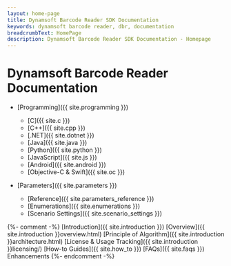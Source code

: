 ```yaml
---
layout: home-page
title: Dynamsoft Barcode Reader SDK Documentation
keywords: dynamsoft barcode reader, dbr, documentation
breadcrumbText: HomePage
description: Dynamsoft Barcode Reader SDK Documentation - Homepage
---
```


# Dynamsoft Barcode Reader Documentation  



- [Programming]({{ site.programming }})
   - [C]({{ site.c }})
   - [C++]({{ site.cpp }})
   - [.NET]({{ site.dotnet }})
   - [Java]({{ site.java }})
   - [Python]({{ site.python }})
   - [JavaScript]({{ site.js }})
   - [Android]({{ site.android }})
   - [Objective-C & Swift]({{ site.oc }})
   
- [Parameters]({{ site.parameters }})
   - [Reference]({{ site.parameters_reference }})
   - [Enumerations]({{ site.enumerations }})
   - [Scenario Settings]({{ site.scenario_settings }})

{%- comment -%}
 [Introduction]({{ site.introduction }})
 [Overview]({{ site.introduction }}overview.html)
 [Principle of Algorithm]({{ site.introduction }}architecture.html)
 [License & Usage Tracking]({{ site.introduction }}licensing/)
 [How-to Guides]({{ site.how_to }})
 [FAQs]({{ site.faqs }})
 Enhancements
{%- endcomment -%}


